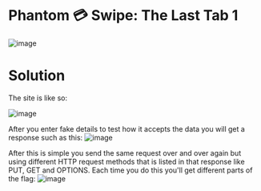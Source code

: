 # Phantom 💳 Swipe: The Last Tab 1
![image](https://github.com/user-attachments/assets/db9d7988-1e80-47bd-bbd4-ca6a964f5e2d)

# Solution
The site is like so:

![image](https://github.com/user-attachments/assets/94e877f4-270a-4af6-9108-c394a230cac1)

After you enter fake details to test how it accepts the data you will get a response such as this:
![image](https://github.com/user-attachments/assets/77b88e92-2545-4c9e-82ce-9c2a0f93a928)

After this is simple you send the same request over and over again but using different HTTP request methods that is listed in that response like PUT, GET and OPTIONS. Each time you do this you'll get different parts of the flag:
![image](https://github.com/user-attachments/assets/b82167fd-a5a1-4af8-b025-93b179e4e420)


